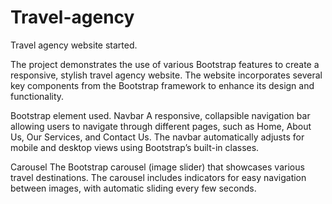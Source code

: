 # Travel-agency

Travel agency website started.

The project demonstrates the use of various Bootstrap features to create a responsive, stylish travel agency website. The website incorporates several key components from the Bootstrap framework to enhance its design and functionality.

Bootstrap element used.
Navbar
    A responsive, collapsible navigation bar allowing users to navigate through different pages, such as Home, About Us, Our Services, and Contact Us. The navbar automatically adjusts for mobile and desktop views using Bootstrap’s built-in classes.

Carousel
    The  Bootstrap carousel (image slider) that showcases various travel destinations. The carousel includes indicators for easy navigation between images, with automatic sliding every few seconds.